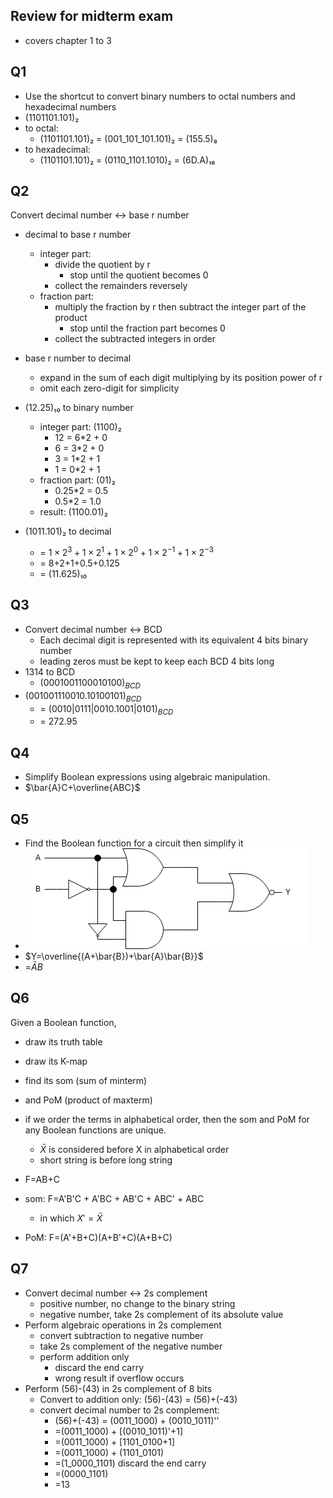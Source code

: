 Review for midterm exam
---
- covers chapter 1 to 3


Q1
---
- Use the shortcut to convert binary numbers to octal numbers and hexadecimal numbers
- (1101101.101)₂
- to octal: 
  - (1101101.101)₂ = (001_101_101.101)₂ = (155.5)₈
- to hexadecimal:
  - (1101101.101)₂ = (0110_1101.1010)₂ = (6D.A)₁₆

Q2
---
Convert decimal number  ↔ base r number
- decimal to base r number
  - integer part: 
    - divide the quotient by r 
      - stop until the quotient becomes 0
    - collect the remainders reversely
  - fraction part:
    - multiply the fraction by r then subtract the integer part of the product 
      - stop until the fraction part becomes 0
    - collect the subtracted integers in order
- base r number to decimal
  - expand in the sum of each digit multiplying by its position power of r
  - omit each zero-digit for simplicity

 - (12.25)₁₀ to binary number
   - integer part: (1100)₂
     - 12 = 6*2 + 0
     - 6 = 3*2 + 0
     - 3 = 1*2 + 1
     - 1 = 0*2 + 1
   - fraction part: (01)₂
     - 0.25*2 = 0.5
     - 0.5*2 = 1.0
   - result: (1100.01)₂
 - (1011.101)₂ to decimal
   - = $1×2^3 + 1×2^1 + 1×2^0+1×2^{-1}+1×2^{-3}$
   - = 8+2+1+0.5+0.125
   - = (11.625)₁₀

Q3
---
- Convert decimal number ↔ BCD
  - Each decimal digit is represented with its equivalent 4 bits binary number
  - leading zeros must be kept to keep each BCD 4 bits long
- 1314 to BCD
  - $(0001001100010100)_{BCD}$
- $(001001110010.10100101)_{BCD}$
  - = $(0010|0111|0010.1001|0101)_{BCD}$
  - = 272.95

Q4
---
- Simplify Boolean expressions using algebraic manipulation.
- $\bar{A}C+\overline{ABC}$

Q5
---
- Find the Boolean function for a circuit then simplify it
- ![circ1](./mcir1.png)
- $Y=\overline{(A+\bar{B})+\bar{A}\bar{B}}$
- =$\bar{A}B$


Q6
---
Given a Boolean function, 
- draw its truth table
- draw its K-map
- find its som (sum of minterm)
- and PoM (product of maxterm)
- if we order the terms in alphabetical order, then the som and PoM for any Boolean functions are unique.
  - $\bar{X}$ is considered before X in alphabetical order
  - short string is before long string

- F=AB+C
- som: F=A'B'C + A'BC + AB'C + ABC' + ABC
  - in which $X'=\bar{X}$
- PoM: F=(A'+B+C)(A+B'+C)(A+B+C)

Q7
---
- Convert decimal number ↔ 2s complement
  - positive number, no change to the binary string
  - negative number, take 2s complement of its absolute value
- Perform algebraic operations in 2s complement
  - convert subtraction to negative number
  - take 2s complement of the negative number
  - perform addition only
    - discard the end carry
    - wrong result if overflow occurs
- Perform (56)-(43) in 2s complement of 8 bits
  - Convert to addition only: (56)-(43) = (56)+(-43)
  - convert decimal number to 2s complement:
    - (56)+(-43) = (0011_1000) + (0010_1011)''
    - =(0011_1000) + [(0010_1011)'+1]
    - =(0011_1000) + [1101_0100+1]
    - =(0011_1000) + (1101_0101)
    - =(1_0000_1101) discard the end carry
    - =(0000_1101)
    - =13
